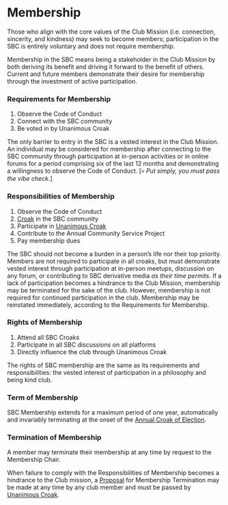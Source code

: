 # Membership

Those who align with the core values of the Club Mission (i.e. connection, sincerity, and kindness) may seek to become members; participation in the SBC is entirely voluntary and does not require membership.

Membership in the SBC means being a stakeholder in the Club Mission by both deriving its benefit and driving it forward to the benefit of others. Current and future members demonstrate their desire for membership through the investment of active participation.

### Requirements for Membership

1. Observe the Code of Conduct
2. Connect with the SBC community
3. Be voted in by Unanimous Croak

The only barrier to entry in the SBC is a vested interest in the Club Mission. An individual may be considered for membership after connecting to the SBC community through participation at in-person activities or in online forums for a period comprising six of the last 12 months and demonstrating a willingness to observe the Code of Conduct. \[💀 _Put simply, you must pass the vibe check._]

### Responsibilities of Membership

1. Observe the Code of Conduct
2. [Croak](https://docs.google.com/document/d/19cXujNa3A67xv-A6GMpLCIp\_eGhsStdJFnyF0PZvOP0/edit#heading=h.lr6lv7x3oof6) in the SBC community
3. Participate in [Unanimous Croak](https://docs.google.com/document/d/1XernRVKe4QxJDk0ka3EtGjtw3ZFzgvzVMG3F9Dj3Wpg/edit#heading=h.6h2hiean8lgl)
4. Contribute to the Annual Community Service Project
5. Pay membership dues

The SBC should not become a burden in a person’s life nor their top priority. Members are not required to participate in all croaks, but must demonstrate vested interest through participation at in-person meetups, discussion on any forum, or contributing to SBC derivative media _as their time permits_. If a lack of participation becomes a hindrance to the Club Mission, membership may be terminated for the sake of the club. However, membership is not required for continued participation in the club. Membership may be reinstated immediately, according to the Requirements for Membership.

### Rights of Membership

1. Attend all SBC Croaks
2. Participate in all SBC discussions on all platforms
3. Directly influence the club through Unanimous Croak

The rights of SBC membership are the same as its requirements and responsibilities: the vested interest of participation in a philosophy and being kind club.

### Term of Membership

SBC Membership extends for a maximum period of one year, automatically and invariably terminating at the onset of the [Annual Croak of Election](https://docs.google.com/document/d/19cXujNa3A67xv-A6GMpLCIp\_eGhsStdJFnyF0PZvOP0/edit#heading=h.ngbu1s3ee4g).

### Termination of Membership

A member may terminate their membership at any time by request to the Membership Chair.

When failure to comply with the Responsibilities of Membership becomes a hindrance to the Club mission, a [Proposal](https://docs.google.com/document/d/1XernRVKe4QxJDk0ka3EtGjtw3ZFzgvzVMG3F9Dj3Wpg/edit#heading=h.gyq3u3fysd32) for Membership Termination may be made at any time by any club member and must be passed by [Unanimous Croak](https://docs.google.com/document/d/1XernRVKe4QxJDk0ka3EtGjtw3ZFzgvzVMG3F9Dj3Wpg/edit#heading=h.6h2hiean8lgl).
